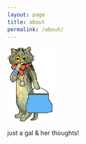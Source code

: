 ```yaml
---
layout: page
title: about
permalink: /about/
---
```


![an_bag.gif](/images/an_bag.gif)

just a gal & her thoughts!